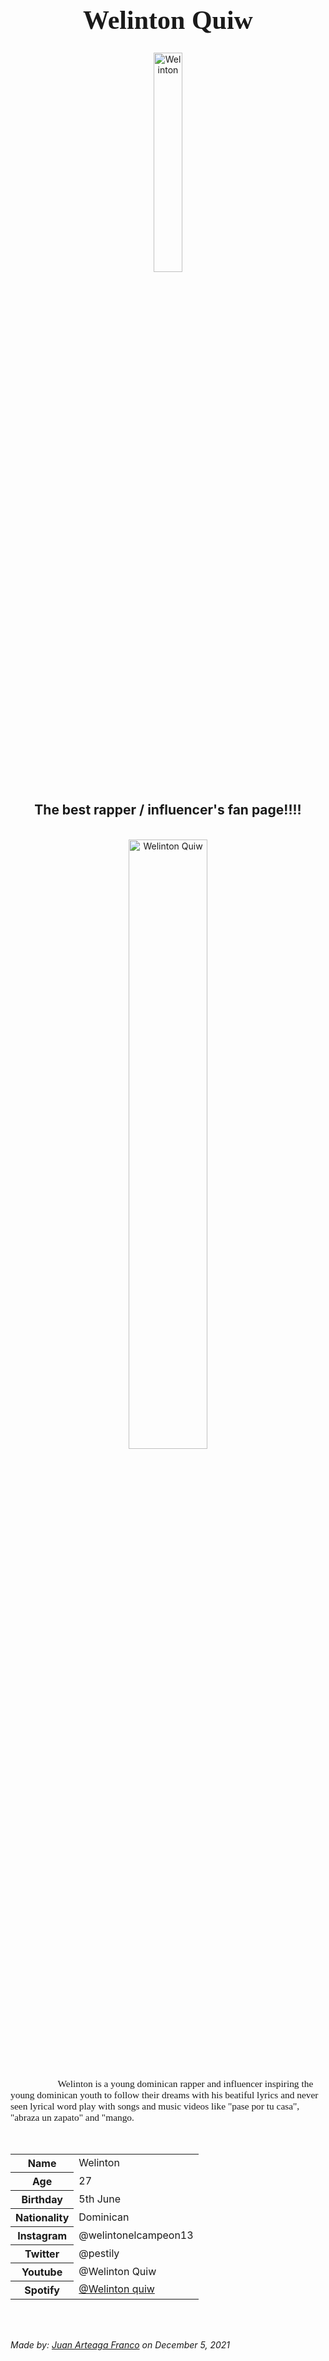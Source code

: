 <h1 style="font-family:Brush Script MT; font-size:300%;" align="center" > <b> Welinton Quiw </b></h1>

<div align="center">
    <img    src="https://tse1.mm.bing.net/th?id=OIP.HIeet2QUF7xlsSUdUFgI8gHaD4&pid=Api&P=0&w=394&h=207"
            title="Welinton"
            width="30%"
            height="30%" 
            />
</div>

<h2 align="center" > The best rapper / influencer's fan page!!!!</h2>

<br>

<div align="center">
    <img    src="https://tse2.mm.bing.net/th?id=OIP.Bz2c986LUuLAL70tleS36AHaD4&pid=Api&P=0&w=325&h=170"
            title="Welinton Quiw"
            width="50%"
            height="50%" 
            />
</div>


<br>
<p style = "text-indent: 2cm; font-family: Comic Sans MS; font-size:110%">
    Welinton is a young dominican rapper and influencer inspiring the young dominican youth to follow their dreams with his beatiful lyrics and never seen lyrical word play with songs and music videos like "pase por tu casa", "abraza un zapato" and "mango.
</p>


<br>


<table>
    <tr>
        <th>Name</th>
        <td>Welinton</td>
    </tr>
    <tr>
        <th>Age</th>
        <td>27</td>
    </tr>
    <tr>
        <th>Birthday</th>
        <td>5th June</td>
    </tr>
        <tr>
        <th>Nationality</th>
        <td>Dominican</td>
    </tr>
    <tr>
        <th>Instagram</th>
        <td>@welintonelcampeon13</td>
    </tr>
    <tr>
        <th>Twitter</th>
        <td>@pestily</td>
    </tr>
    <tr>
        <th>Youtube</th>
        <td>@Welinton Quiw</td>
    </tr>
    <tr>
        <th>Spotify</th>
        <td><a href="https://open.spotify.com/artist/7x4WwTarYMUucdFaQgAD82?si=RcF7yqlmSOy5MwgEUeP55w&nd=1"> @Welinton quiw </a></td>
    </tr>
</table>


<br><br>

<p>
    <i>Made by: <u>Juan Arteaga Franco</u> on December 5, 2021</i>
</p>
